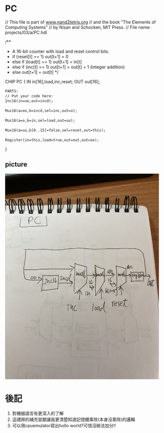 # PC

// This file is part of www.nand2tetris.org
// and the book "The Elements of Computing Systems"
// by Nisan and Schocken, MIT Press.
// File name: projects/03/a/PC.hdl

/**
 * A 16-bit counter with load and reset control bits.
 * if      (reset[t] == 1) out[t+1] = 0
 * else if (load[t] == 1)  out[t+1] = in[t]
 * else if (inc[t] == 1)   out[t+1] = out[t] + 1  (integer addition)
 * else                    out[t+1] = out[t]
 */

CHIP PC {
    IN in[16],load,inc,reset;
    OUT out[16];

    PARTS:
    // Put your code here:
    Inc16(in=oo,out=incd);

	Mux16(a=oo,b=incd,sel=inc,out=o);

	Mux16(a=o,b=in,sel=load,out=uu);

	Mux16(a=uu,b[0..15]=false,sel=reset,out=this);
	
	Register(in=this,load=true,out=out,out=oo);
}

## picture
![PICTURE1](https://github.com/eggwu96007/co109a/blob/master/homework/1105/picture/pc.jpg)



# 後記
1. 對機器語言有更深入的了解
2. 這禮拜的補充習題讓我更清楚知道記憶體乘除(本身沒乘除)的邏輯
3. 可以用cpuemulator寫出hollo world?可惜沒辦法加分!!


